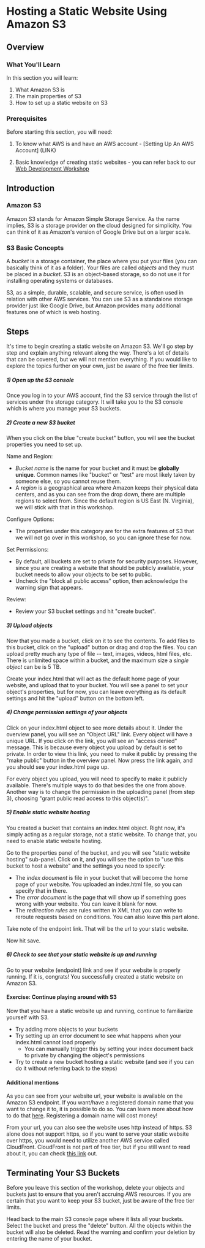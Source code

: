 # Hosting a Static Website Using Amazon S3

## Overview
### What You'll Learn

In this section you will learn:

1. What Amazon S3 is
2. The main properties of S3
3. How to set up a static website on S3

### Prerequisites

Before starting this section, you will need:

1. To know what AWS is and have an AWS account - [Setting Up An AWS Account] (LINK)

2. Basic knowledge of creating static websites - you can refer back to our [Web Development Workshop](https://github.com/HackBinghamton/WebDevelopmentWorkshop)

## Introduction
### Amazon S3
Amazon S3 stands for Amazon Simple Storage Service. As the name implies, S3 is a storage provider on the cloud designed for simplicity. You can think of it as Amazon's version of Google Drive but on a larger scale.

### S3 Basic Concepts

A *bucket* is a storage container, the place where you put your files (you can basically think of it as a folder). Your files are called *objects* and they must be placed in a *bucket*. S3 is an object-based storage, so do not use it for installing operating systems or databases.

S3, as a simple, durable, scalable, and secure service, is often used in relation with other AWS services. You can use S3 as a standalone storage provider just like Google Drive, but Amazon provides many additional features one of which is web hosting.

## Steps

It's time to begin creating a static website on Amazon S3. We'll go step by step and explain anything relevant along the way. There's a lot of details that can be covered, but we will not mention everything. If you would like to explore the topics further on your own, just be aware of the free tier limits.

##### 1) Open up the S3 console
Once you log in to your AWS account, find the S3 service through the list of services under the storage category. It will take you to the S3 console which is where you manage your S3 buckets.

##### 2) Create a new S3 bucket
When you click on the blue "create bucket" button, you will see the bucket properties you need to set up.

Name and Region:
* *Bucket name* is the name for your bucket and it must be **globally unique**. Common names like "bucket" or "test" are most likely taken by someone else, so you cannot reuse them.
* A *region* is a geographical area where Amazon keeps their physical data centers, and as you can see from the drop down, there are multiple regions to select from. Since the default region is US East (N. Virginia), we will stick with that in this workshop.

Configure Options:
* The properties under this category are for the extra features of S3 that we will not go over in this workshop, so you can ignore these for now.

Set Permissions:
* By default, all buckets are set to private for security purposes. However, since you are creating a website that should be publicly available, your bucket needs to allow your objects to be set to public.
* Uncheck the "block all public access" option, then acknowledge the warning sign that appears.

Review:
* Review your S3 bucket settings and hit "create bucket".

##### 3) Upload objects

Now that you made a bucket, click on it to see the contents. To add files to this bucket, click on the "upload" button or drag and drop the files. You can upload pretty much any type of file -- text, images, videos, html files, etc. There is unlimited space within a bucket, and the maximum size a *single object* can be is 5 TB.

Create your index.html that will act as the default home page of your website, and upload that to your bucket. You will see a panel to set your object's properties, but for now, you can leave everything as its default settings and hit the "upload" button on the bottom left.

##### 4) Change permission settings of your objects

Click on your index.html object to see more details about it. Under the overview panel, you will see an "Object URL" link. Every object will have a unique URL. If you click on the link, you will see an "access denied" message. This is because every object you upload by default is set to private. In order to view this link, you need to make it public by pressing the "make public" button in the overview panel. Now press the link again, and you should see your index.html page up.

For every object you upload, you will need to specify to make it publicly available. There's multiple ways to do that besides the one from above. Another way is to change the permission in the uploading panel (from step 3), choosing "grant public read access to this object(s)".


##### 5) Enable static website hosting

You created a bucket that contains an index.html object. Right now, it's simply acting as a regular storage, not a static website. To change that, you need to enable static website hosting.

Go to the properties panel of the bucket, and you will see "static website hosting" sub-panel. Click on it, and you will see the option to "use this bucket to host a website" and the settings you need to specify:

* The *index document* is file in your bucket that will become the home page of your website. You uploaded an index.html file, so you can specify that in there.
* The *error document* is the page that will show up if something goes wrong with your website. You can leave it blank for now.
* The *redirection rules* are rules written in XML that you can write to reroute requests based on conditions. You can also leave this part alone.

Take note of the endpoint link. That will be the url to your static website.

Now hit save.

##### 6) Check to see that your static website is up and running

Go to your website (endpoint) link and see if your website is properly running. If it is, congrats! You successfully created a static website on Amazon S3.

#### Exercise: Continue playing around with S3

Now that you have a static website up and running, continue to familiarize yourself with S3.
* Try adding more objects to your buckets
* Try setting up an error document to see what happens when your index.html cannot load properly
  * You can manually trigger this by setting your index document back to private by changing the object's permissions
* Try to create a new bucket hosting a static website (and see if you can do it without referring back to the steps)

#### Additional mentions

As you can see from your website url, your website is available on the Amazon S3 endpoint. If you want/have a registered domain name that you want to change it to, it is possible to do so. You can learn more about how to do that [here](https://docs.aws.amazon.com/AmazonS3/latest/dev/website-hosting-custom-domain-walkthrough.html). Registering a domain name will cost money!

From your url, you can also see the website uses http instead of https. S3 alone does not support https, so if you want to serve your static website over https, you would need to utilize another AWS service called CloudFront. CloudFront is not part of free tier, but if you still want to read about it, you can check [this link](https://aws.amazon.com/premiumsupport/knowledge-center/cloudfront-serve-static-website/) out.

## Terminating Your S3 Buckets

Before you leave this section of the workshop, delete your objects and buckets just to ensure that you aren't accruing AWS resources. If you are certain that you want to keep your S3 bucket, just be aware of the free tier limits.

Head back to the main S3 console page where it lists all your buckets. Select the bucket and press the "delete" button. All the objects within the bucket will also be deleted. Read the warning and confirm your deletion by entering the name of your bucket.

